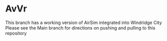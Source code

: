 # AvVr
This branch has a working version of AirSim integrated into Windridge City
Please see the Main branch for directions on pushing and pulling to this repository
